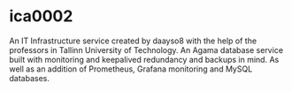 # ica0002
An IT Infrastructure service created by daayso8 with the help of the professors in Tallinn University of Technology. An Agama database service built with monitoring and keepalived redundancy and backups in mind. As well as an addition of Prometheus, Grafana monitoring and MySQL databases. 
